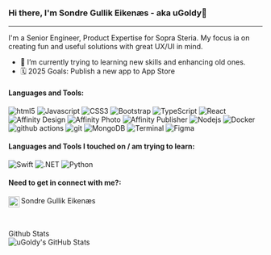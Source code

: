 ### Hi there, I'm Sondre Gullik Eikenæs - aka uGoldy👋
---

I'm a Senior Engineer, Product Expertise for Sopra Steria.
My focus ia on creating fun and useful solutions with great UX/UI in mind.

- 🚀 I’m currently trying to learning new skills and enhancing old ones.
- 🗓 2025 Goals: Publish a new app to App Store

#### Languages and Tools:
<p>
  <img alt="html5" src="https://img.shields.io/badge/-HTML5-E34F26?style=flat-square&logo=html5&logoColor=white" />
  <img alt="Javascript" src="https://img.shields.io/badge/-javascript-f7df1c?style=flat-square&logo=javascript&logoColor=black" />
  <img alt="CSS3" src="https://img.shields.io/badge/-CSS3-13aa52?style=flat-square&logo=CSS&logoColor=white" />
  <img alt="Bootstrap" src="https://img.shields.io/badge/-bootstrap-7953b3?style=flat-square&logo=javascript&logoColor=white" />
  <img alt="TypeScript" src="https://img.shields.io/badge/-TypeScript-007ACC?style=flat-square&logo=typescript&logoColor=white" />
  <img alt="React" src="https://img.shields.io/badge/-React-45b8d8?style=flat-square&logo=react&logoColor=white" />
  <img alt="Affinity Design" src="https://img.shields.io/badge/-Affinity%20Design-007ACC?style=flat-square&logo=affinity%20photoshop&logoColor=white" />
  <img alt="Affinity Photo" src="https://img.shields.io/badge/-Affinity%20Photo-7953b3?style=flat-square&logo=affinity%20XD&logoColor=white" />
  <img alt="Affinity Publisher" src="https://img.shields.io/badge/-Affinity%20Publisher-F05032?style=flat-square&logo=affinity%20XD&logoColor=white" />
  <img alt="Nodejs" src="https://img.shields.io/badge/-Nodejs-43853d?style=flat-square&logo=Node.js&logoColor=white" />
  <img alt="Docker" src="https://img.shields.io/badge/-Docker-46a2f1?style=flat-square&logo=docker&logoColor=white" />
  <img alt="github actions" src="https://img.shields.io/badge/-Github_Actions-2088FF?style=flat-square&logo=github-actions&logoColor=white" />
  <img alt="git" src="https://img.shields.io/badge/-Git-F05032?style=flat-square&logo=git&logoColor=white" />
  <img alt="MongoDB" src="https://img.shields.io/badge/-MongoDB-13aa52?style=flat-square&logo=mongodb&logoColor=white" />
  <img alt="Terminal" src="https://img.shields.io/badge/-Terminal-000000?style=flat-square&logo=&logoColor=white" />
  <img alt="Figma" src="https://img.shields.io/badge/-Figma-272525?style=flat-square&logo=figma&logoColor=white" />
</p>


#### Languages and Tools I touched on / am trying to learn:

<img alt="Swift" src="https://img.shields.io/badge/-Swift-E34F26?&logo=SWIFT&logoColor=white" /> <img alt=".NET" src="https://img.shields.io/badge/-.NET-512bd4?&logo=dotnet&logoColor=white" /> <img alt="Python" src="https://img.shields.io/badge/-Python-f7df1c?&logo=Python&logoColor=black" />

#### Need to get in connect with me?:

[<img align="left" alt="Link to linkedIn - Sondre Gullik Eikenæs | LinkedIn" width="22px" src="https://upload.wikimedia.org/wikipedia/commons/thumb/8/81/LinkedIn_icon.svg/2048px-LinkedIn_icon.svg.png" />][linkedin] Sondre Gullik Eikenæs
<br />

<br />
<br />

<div>Github Stats</div>
<img align="left" alt="uGoldy's GitHub Stats" src="https://github-readme-stats.vercel.app/api?username=uGoldy&count_private=true&show_icons=true&theme=tokyonight" />

<br />
<br />

[linkedin]: https://linkedin.com/in/SGullik
